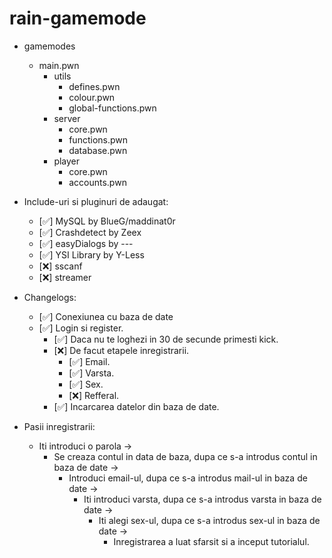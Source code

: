 # rain-gamemode
- gamemodes
  - main.pwn
    - utils
      - defines.pwn
      - colour.pwn
      - global-functions.pwn
    - server
      - core.pwn
      - functions.pwn
      - database.pwn
    - player
      - core.pwn
      - accounts.pwn

- Include-uri si pluginuri de adaugat:
  - [✅] MySQL by BlueG/maddinat0r
  - [✅] Crashdetect by Zeex
  - [✅] easyDialogs by ---
  - [✅] YSI Library by Y-Less
  - [❌] sscanf
  - [❌] streamer

- Changelogs:
  - [✅] Conexiunea cu baza de date
  - [✅] Login si register.
     - [✅] Daca nu te loghezi in 30 de secunde primesti kick.
     - [❌] De facut etapele inregistrarii.
       - [✅] Email.
       - [✅] Varsta.
       - [✅] Sex.
       - [❌] Refferal.
     - [✅] Incarcarea datelor din baza de date.

- Pasii inregistrarii: 
  - Iti introduci o parola ->
    - Se creaza contul in data de baza, dupa ce s-a introdus contul in baza de date ->
      - Introduci email-ul, dupa ce s-a introdus mail-ul in baza de date ->
        - Iti introduci varsta, dupa ce s-a introdus varsta in baza de date ->
          - Iti alegi sex-ul, dupa ce s-a introdus sex-ul in baza de date ->
            - Inregistrarea a luat sfarsit si a inceput tutorialul.
